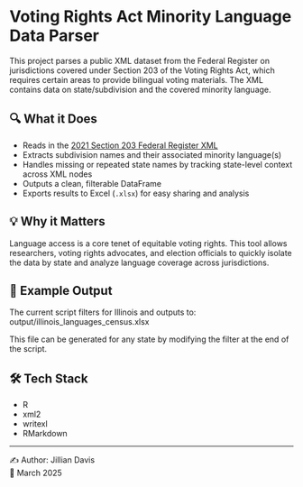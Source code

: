 # Voting Rights Act Minority Language Data Parser

This project parses a public XML dataset from the Federal Register on jurisdictions covered under Section 203 of the Voting Rights Act, which requires certain areas to provide bilingual voting materials. The XML contains data on state/subdivision and the covered minority language.

## 🔍 What it Does

- Reads in the [2021 Section 203 Federal Register XML](https://www.federalregister.gov/documents/full_text/xml/2021/12/08/2021-26547.xml)
- Extracts subdivision names and their associated minority language(s)
- Handles missing or repeated state names by tracking state-level context across XML nodes
- Outputs a clean, filterable DataFrame
- Exports results to Excel (`.xlsx`) for easy sharing and analysis

## 💡 Why it Matters

Language access is a core tenet of equitable voting rights. This tool allows researchers, voting rights advocates, and election officials to quickly isolate the data by state and analyze language coverage across jurisdictions.

## 📁 Example Output

The current script filters for Illinois and outputs to:
output/illinois_languages_census.xlsx

This file can be generated for any state by modifying the filter at the end of the script.

## 🛠️ Tech Stack

- R
- xml2
- writexl
- RMarkdown
---
✍️ Author: Jillian Davis  
📅 March 2025
